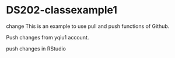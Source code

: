 # DS202-classexample1

change
This is an example to use pull and push functions of Github.

Push changes from yqiu1 account.

push changes in RStudio
